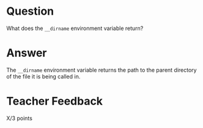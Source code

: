 # Question

What does the `__dirname` environment variable return?

# Answer

The `__dirname` environment variable returns the path to the parent directory of the file it is being called in.

# Teacher Feedback

X/3 points

